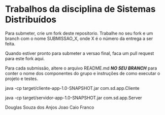 # Trabalhos da disciplina de Sistemas Distribuídos

Para submeter, crie um fork deste repositorio. Trabalhe no seu fork e um branch com o nome SUBMISSAO_X, onde X é o número da entrega a ser feita. 

Quando estiver pronto para submeter a versao final, faca um pull request para este fork aqui.

Para cada submissão, altere o arquivo README.md ***NO SEU BRANCH*** para conter o nome dos componentes do grupo e instruções de como executar o projeto e testes.


java -cp target/cliente-app-1.0-SNAPSHOT.jar com.sd.app.Cliente

java -cp target/servidor-app-1.0-SNAPSHOT.jar com.sd.app.Server



Douglas Souza dos Anjos
Joao
Caio Franco
